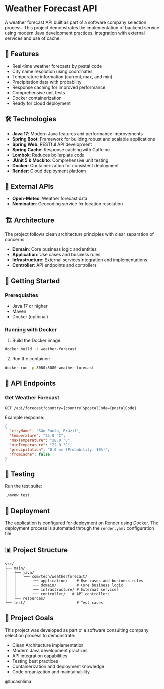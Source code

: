 # Weather Forecast API

A weather forecast API built as part of a software company selection process. This project demonstrates the implementation of backend service using modern Java development practices, integration with external services and use of cache.

## 🚀 Features

- Real-time weather forecasts by postal code
- City name resolution using coordinates
- Temperature information (current, max, and min)
- Precipitation data with probability
- Response caching for improved performance
- Comprehensive unit tests
- Docker containerization
- Ready for cloud deployment

## 🛠️ Technologies

- **Java 17**: Modern Java features and performance improvements
- **Spring Boot**: Framework for building robust and scalable applications
- **Spring Web**: RESTful API development
- **Spring Cache**: Response caching with Caffeine
- **Lombok**: Reduces boilerplate code
- **JUnit 5 & Mockito**: Comprehensive unit testing
- **Docker**: Containerization for consistent deployment
- **Render**: Cloud deployment platform

## 🔌 External APIs

- **Open-Meteo**: Weather forecast data
- **Nominatim**: Geocoding service for location resolution

## 🏗️ Architecture

The project follows clean architecture principles with clear separation of concerns:

- **Domain**: Core business logic and entities
- **Application**: Use cases and business rules
- **Infrastructure**: External services integration and implementations
- **Controller**: API endpoints and controllers

## 🚀 Getting Started

### Prerequisites

- Java 17 or higher
- Maven
- Docker (optional)

### Running with Docker

1. Build the Docker image:

```bash
docker build -t weather-forecast .
```

2. Run the container:

```bash
docker run -p 8080:8080 weather-forecast
```

## 📝 API Endpoints

### Get Weather Forecast

```
GET /api/forecast?country={country}&postalCode={postalCode}
```

Example response:

```json
{
  "cityName": "São Paulo, Brazil",
  "temperature": "25.0 °C",
  "maxTemperature": "28.0 °C",
  "minTemperature": "22.0 °C",
  "precipitation": "0.0 mm (Probability: 10%)",
  "fromCache": false
}
```

## 🧪 Testing

Run the test suite:

```bash
./mvnw test
```

## 🚢 Deployment

The application is configured for deployment on Render using Docker. The deployment process is automated through the `render.yaml` configuration file.

## 📊 Project Structure

```
src/
├── main/
│   ├── java/
│   │   └── com/tech/weatherforecast/
│   │       ├── application/    # Use cases and business rules
│   │       ├── domain/         # Core business logic
│   │       ├── infrastructure/ # External services
│   │       └── controller/   # API controllers
│   └── resources/
└── test/                       # Test cases
```

## 🎯 Project Goals

This project was developed as part of a software consulting company selection process to demonstrate:

- Clean Architecture implementation
- Modern Java development practices
- API integration capabilities
- Testing best practices
- Containerization and deployment knowledge
- Code organization and maintainability

@lucasnlima
